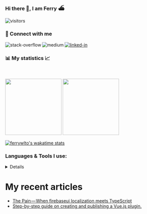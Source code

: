 ### Hi there 👋, I am Ferry ⛴️

![visitors](https://visitor-badge.glitch.me/badge?page_id=ferrywlto.ferrywlto&left_color=DimGray&right_color=Green&left_text=Profile%20Views)

### 🔗 Connect with me

[<img alt="linked-in" src="https://img.shields.io/badge/Linkedin-Profile-%23008000?logo=linkedin&style=flat&labelColor=222426" />](https://www.linkedin.com/in/ferry-to-2a905720/)
[<img align="left" alt="stack-overflow" src="https://img.shields.io/badge/Stackoverflow-Profile-%23008000?logo=stackoverflow&style=flat&labelColor=222426" />](https://stackoverflow.com/users/2952180/masterwil)
[<img align="left" alt="medium" src="https://img.shields.io/badge/Medium-Profile-%23008000?logo=medium&style=flat&labelColor=222426" />](https://ferrywlto.medium.com)

### 📊 My statistics 📈
<br/><br/>
<img height="180px" src="https://github-readme-stats.vercel.app/api?username=ferrywlto&show_icons=true&hide_border=true&count_private=true&include_all_commits=true&custom_title=My GitHub Stats&title_color=f8deb8&bg_color=111111&text_color=aaaaaa&icon_color=00d9a8" />
<img height="180em" src="https://github-readme-stats.vercel.app/api/top-langs/?username=ferrywlto&layout=compact&langs_count=8&hide=HTML,CSS,ASP&hide_border=true&title_color=f8deb8&bg_color=111111&text_color=aaaaaa" />

[![ferrywlto's wakatime stats](https://github-readme-stats.vercel.app/api/wakatime?username=ferrywlto&title_color=f8deb8&bg_color=111111&text_color=aaaaaa)](https://github.com/anuraghazra/github-readme-stats)


### Languages & Tools I use:
<details>

<br/>
<img alt="medium" src="https://img.shields.io/badge/.NET-%23008000?logo=dotnet&style=flat&labelColor=222426" />
<img alt="medium" src="https://img.shields.io/badge/C%23-%23008000?logo=csharp&style=flat&labelColor=222426" />
<img alt="medium" src="https://img.shields.io/badge/Blazor-%23008000?logo=blazor&style=flat&labelColor=222426" />
<img alt="medium" src="https://img.shields.io/badge/Xamarin-%23008000?logo=xamarin&style=flat&labelColor=222426" />
<br/>
<img alt="medium" src="https://img.shields.io/badge/Vue.js-%23008000?logo=vuedotjs&style=flat&labelColor=222426" />
<img alt="medium" src="https://img.shields.io/badge/Vuetify-%23008000?logo=vuetify&style=flat&labelColor=222426" />
<img alt="medium" src="https://img.shields.io/badge/Nuxt.js-%23008000?logo=nuxtdotjs&style=flat&labelColor=222426" />
<img alt="medium" src="https://img.shields.io/badge/JavaScript-%23008000?logo=javascript&style=flat&labelColor=222426" />
<img alt="medium" src="https://img.shields.io/badge/TypeScript-%23008000?logo=typescript&style=flat&labelColor=222426" />
<br/>
<img alt="medium" src="https://img.shields.io/badge/GCP-%23008000?logo=googlecloud&style=flat&labelColor=222426" />
<img alt="medium" src="https://img.shields.io/badge/Azure-%23008000?logo=microsoftazure&style=flat&labelColor=222426" />
<img alt="medium" src="https://img.shields.io/badge/Firebase-%23008000?logo=firebase&style=flat&labelColor=222426" />
<br/>
<img alt="medium" src="https://img.shields.io/badge/Docker-%23008000?logo=docker&style=flat&labelColor=222426" />
<img alt="medium" src="https://img.shields.io/badge/MongoDB-%23008000?logo=mongodb&style=flat&labelColor=222426" />
<img alt="medium" src="https://img.shields.io/badge/SQL Server-%23008000?logo=microsoftsqlserver&style=flat&labelColor=222426" />
<img alt="medium" src="https://img.shields.io/badge/SQLite-%23008000?logo=sqlite&style=flat&labelColor=222426" />
<br/>
<img alt="medium" src="https://img.shields.io/badge/Slack-%23008000?logo=slack&style=flat&labelColor=222426" />
<img alt="medium" src="https://img.shields.io/badge/VSCode-%23008000?logo=visualstudiocode&style=flat&labelColor=222426" />
<img alt="medium" src="https://img.shields.io/badge/Rider-%23008000?logo=rider&style=flat&labelColor=222426" />
<img alt="medium" src="https://img.shields.io/badge/GitHub-%23008000?logo=github&style=flat&labelColor=222426" />
</details>

<!--
**ferrywlto/ferrywlto** is a ✨ _special_ ✨ repository because its `README.md` (this file) appears on your GitHub profile.

Here are some ideas to get you started:

- 🔭 I’m currently working on ...
- 🌱 I’m currently learning ...
- 👯 I’m looking to collaborate on ...
- 🤔 I’m looking for help with ...
- 💬 Ask me about C# and Vue
- 📫 How to reach me: ...
- 😄 Pronouns: ...
- ⚡ Fun fact: ...




# Books I love
-->

# My recent articles
<!-- BLOG-POST-LIST:START -->
- [The Pain — When firebaseui localization meets TypeScript](https://ferrywlto.medium.com/the-pain-when-firebaseui-localization-meets-typescript-a85ffcf614fc?source=rss-f5ada568f082------2)
- [Step-by-step guide on creating and publishing a Vue.js plugin.](https://ferrywlto.medium.com/step-by-step-guide-on-creating-and-publishing-a-vue-js-plugin-622c5748a631?source=rss-f5ada568f082------2)
<!-- BLOG-POST-LIST:END -->
